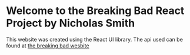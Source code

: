 # Welcome to the Breaking Bad React Project by Nicholas Smith

This website was created using the React UI library. The api used can be found at [the breaking bad wesbite](https://breakingbadapi.com/api/)
